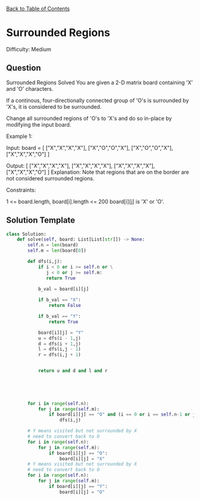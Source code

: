 [Back to Table of Contents](../README.md)

# Surrounded Regions
Difficulty: Medium

## Question
Surrounded Regions
Solved 
You are given a 2-D matrix board containing 'X' and 'O' characters.

If a continous, four-directionally connected group of 'O's is surrounded by 'X's, it is considered to be surrounded.

Change all surrounded regions of 'O's to 'X's and do so in-place by modifying the input board.

Example 1:



Input: board = [
  ["X","X","X","X"],
  ["X","O","O","X"],
  ["X","O","O","X"],
  ["X","X","X","O"]
]

Output: [
  ["X","X","X","X"],
  ["X","X","X","X"],
  ["X","X","X","X"],
  ["X","X","X","O"]
]
Explanation: Note that regions that are on the border are not considered surrounded regions.

Constraints:

1 <= board.length, board[i].length <= 200
board[i][j] is 'X' or 'O'.

## Solution Template
```python
class Solution:
    def solve(self, board: List[List[str]]) -> None:
        self.n = len(board)
        self.m = len(board[0])

        def dfs(i,j):
            if i < 0 or i >= self.n or \
               j < 0 or j >= self.m:
               return True
            
            b_val = board[i][j]

            if b_val == "X":
                return False

            if b_val == "Y":
                return True

            board[i][j] = "Y"
            u = dfs(i - 1,j)
            d = dfs(i + 1,j)
            l = dfs(i,j - 1)
            r = dfs(i,j + 1)


            return u and d and l and r

            
   
        

        for i in range(self.n):
            for j in range(self.m):
                if board[i][j] == "O" and (i == 0 or i == self.n-1 or j == self.m -1 or j == 0):
                    dfs(i,j)

        # Y means visited but not surrounded by X
        # need to convert back to O
        for i in range(self.n):
            for j in range(self.m):
                if board[i][j] == "O":
                    board[i][j] = "X"
        # Y means visited but not surrounded by X
        # need to convert back to O
        for i in range(self.n):
            for j in range(self.m):
                if board[i][j] == "Y":
                    board[i][j] = "O"
```
